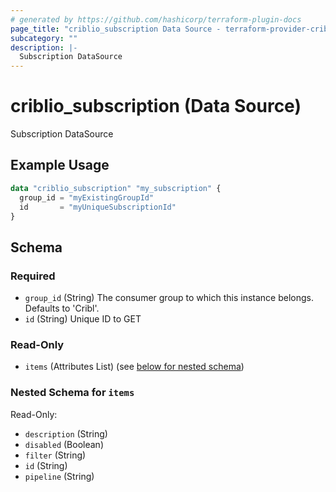 ```yaml
---
# generated by https://github.com/hashicorp/terraform-plugin-docs
page_title: "criblio_subscription Data Source - terraform-provider-criblio"
subcategory: ""
description: |-
  Subscription DataSource
---
```


# criblio_subscription (Data Source)

Subscription DataSource

## Example Usage

```terraform
data "criblio_subscription" "my_subscription" {
  group_id = "myExistingGroupId"
  id       = "myUniqueSubscriptionId"
}
```

<!-- schema generated by tfplugindocs -->
## Schema

### Required

- `group_id` (String) The consumer group to which this instance belongs. Defaults to 'Cribl'.
- `id` (String) Unique ID to GET

### Read-Only

- `items` (Attributes List) (see [below for nested schema](#nestedatt--items))

<a id="nestedatt--items"></a>
### Nested Schema for `items`

Read-Only:

- `description` (String)
- `disabled` (Boolean)
- `filter` (String)
- `id` (String)
- `pipeline` (String)
